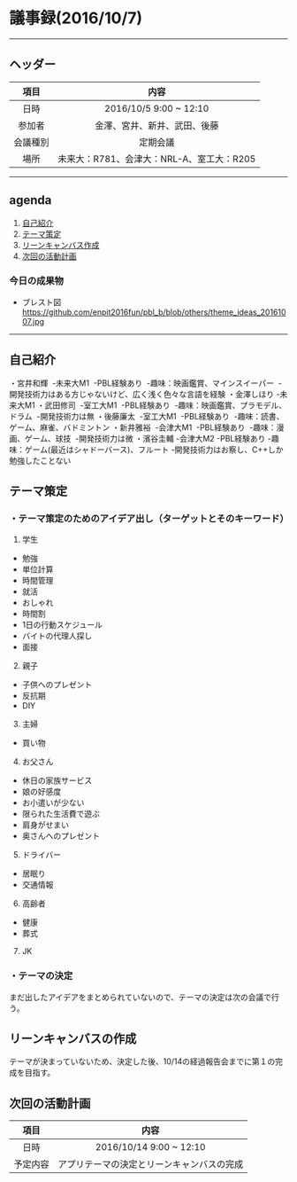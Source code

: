 # 議事録(2016/10/7)
---
## ヘッダー
|項目|内容|
|:--:|:--:|
| 日時 | 2016/10/5  9:00 ~ 12:10|
| 参加者 | 金澤、宮井、新井、武田、後藤|
| 会議種別 | 定期会議 |
| 場所 | 未来大：R781、会津大：NRL-A、室工大：R205 |

---
## agenda
1. [自己紹介](#anchar1)
2. [テーマ策定](#anchar2)
3. [リーンキャンバス作成](#anchar3)
4. [次回の活動計画](#anchar4)

### 今日の成果物 
- ブレスト図　https://github.com/enpit2016fun/pbl_b/blob/others/theme_ideas_20161007.jpg

---

## <div id="anchar1"/>自己紹介
・宮井和輝
  -未来大M1
  -PBL経験あり
  -趣味：映画鑑賞、マインスイーパー
  -開発技術力はある方じゃないけど、広く浅く色々な言語を経験
・金澤しほり
  -未来大M1
・武田修司
  -室工大M1
  -PBL経験あり
  -趣味：映画鑑賞、プラモデル、ドラム
  -開発技術力は無
・後藤廉太
  -室工大M1
  -PBL経験あり
  -趣味：読書、ゲーム、麻雀、バドミントン
・新井雅裕
  -会津大M1
  -PBL経験あり
  -趣味：漫画、ゲーム、球技
  -開発技術力は微
・濱谷圭輔
  -会津大M2
  -PBL経験あり
  -趣味：ゲーム(最近はシャドーバース)、フルート
  -開発技術力はお察し、C++しか勉強したことない

## <div id="anchar2"/>テーマ策定
### ・テーマ策定のためのアイデア出し（ターゲットとそのキーワード）
1. 学生
  - 勉強
  - 単位計算
  - 時間管理
  - 就活
  - おしゃれ
  - 時間割
  - 1日の行動スケジュール
  - バイトの代理人探し
  - 面接
	 
2. 親子
  - 子供へのプレゼント
  - 反抗期
  - DIY
  
3. 主婦
  - 買い物
  
4. お父さん
  - 休日の家族サービス
  - 娘の好感度
  - お小遣いが少ない
  - 限られた生活費で遊ぶ
  - 肩身がせまい
  - 奥さんへのプレゼント
  
5. ドライバー
  - 居眠り
  - 交通情報
  
6. 高齢者
  - 健康
  - 葬式
  
7. JK

### ・テーマの決定
まだ出したアイデアをまとめられていないので、テーマの決定は次の会議で行う。

## <div id="anchar3"/>リーンキャンバスの作成
テーマが決まっていないため、決定した後、10/14の経過報告会までに第１の完成を目指す。


## <div id="anchar4"/>次回の活動計画
|項目|内容|
|:--:|:--:|
| 日時 | 2016/10/14  9:00 ~ 12:10|
| 予定内容 | アプリテーマの決定とリーンキャンバスの完成 |
